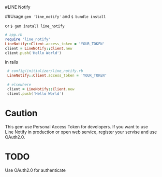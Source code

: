 #LINE Notify

##Usage
`gem 'line_notify'`
and
`$ bundle install`

or
`$ gem install line_notify`

``` ruby
# app.rb
require 'line_notify'
LineNotify::Client.access_token = 'YOUR_TOKEN'
client = LineNotify::Client.new
client.push('Hello World')
```

in rails
``` ruby
 # config/initializer/line_notify.rb
 LineNotify::Client.access_token = 'YOUR_TOKEN'
 
 # elsewhere
 client = LineNotify::Client.new
 client.push('Hello World')
```

# Caution
This gem use Personal Access Token for developers.
If you want to use Line Notify in production or open web service, register your servise and use OAuth2.0.

# TODO
Use OAuth2.0 for authenticate
